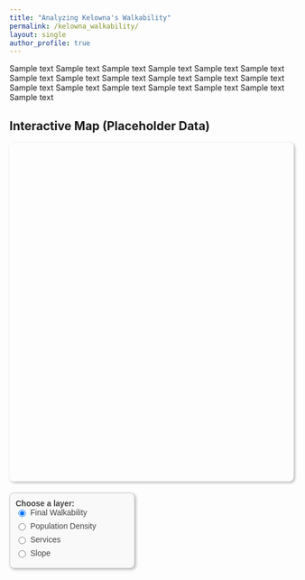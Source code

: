 ```yaml
---
title: "Analyzing Kelowna's Walkability"
permalink: /kelowna_walkability/
layout: single
author_profile: true
---
```


Sample text Sample text Sample text Sample text Sample text Sample text Sample text Sample text Sample text Sample text Sample text Sample text Sample text Sample text Sample text Sample text Sample text Sample text Sample text 

## Interactive Map (Placeholder Data)

<div id="map-container">
  <!-- Left column: map -->
  <div id="map"></div>

  <!-- Right column: controls -->
  <div id="controls-box">
    <strong>Choose a layer:</strong>
    <label><input type="radio" name="layer" value="walkability" checked> Final Walkability</label>
    <label><input type="radio" name="layer" value="density"> Population Density</label>
    <label><input type="radio" name="layer" value="services"> Services</label>
    <label><input type="radio" name="layer" value="slope"> Slope</label>
  </div>
</div>

<style>
/* Two-column container */
#map-container {
  display: flex;
  gap: 20px;
  flex-wrap: wrap;
}

/* Map (left column) */
#map {
  flex: 1 1 0;
  min-width: 300px;
  height: 600px;
  border-radius: 8px;
  box-shadow: 2px 2px 5px rgba(0,0,0,0.3);
}

/* Controls box (right column) */
#controls-box {
  flex: 0 0 200px; /* fixed width */
  align-self: flex-start; /* only as tall as content */
  padding: 10px;
  background-color: #f9f9f9;
  border: 1px solid #ccc;
  border-radius: 8px;
  box-shadow: 2px 2px 5px rgba(0,0,0,0.3);
  font-family: Arial, sans-serif;
  color: #444444;
  font-size: 14px;
}

/* Radio button labels */
#controls-box label {
  display: flex;
  align-items: center;
  margin-bottom: 8px;
  color: #444444;
  cursor: pointer;
}

/* Space between radio button and text */
#controls-box input[type="radio"] {
  margin-right: 8px;
}
</style>

<!-- Leaflet CSS & JS -->
<link rel="stylesheet" href="https://unpkg.com/leaflet/dist/leaflet.css" />
<script src="https://unpkg.com/leaflet/dist/leaflet.js"></script>

<script>
var map = L.map('map').setView([49.8879, -119.4960], 13);

L.tileLayer('https://{s}.tile.openstreetmap.org/{z}/{x}/{y}.png', {
  attribution: '&copy; OpenStreetMap contributors'
}).addTo(map);

// Placeholder layers
var walkability = L.geoJSON({
  "type": "FeatureCollection",
  "features": [
    { "type": "Feature", "properties": {"name": "Downtown"}, "geometry": {"type": "Polygon", "coordinates": [[[-119.5,49.88],[-119.48,49.88],[-119.48,49.89],[-119.5,49.89],[-119.5,49.88]]]}}
  ]
}, {style:{color:"blue", fillOpacity:0.4}}).addTo(map);

var density = L.geoJSON({
  "type": "FeatureCollection",
  "features": [
    { "type": "Feature", "properties": {"name": "Midtown"}, "geometry": {"type": "Polygon", "coordinates": [[[-119.49,49.885],[-119.47,49.885],[-119.47,49.895],[-119.49,49.895],[-119.49,49.885]]]}}
  ]
}, {style:{color:"green", fillOpacity:0.4}});

var services = L.geoJSON({
  "type": "FeatureCollection",
  "features": [
    { "type": "Feature", "properties": {"name": "Pandosy"}, "geometry": {"type": "Polygon", "coordinates": [[[-119.495,49.882],[-119.475,49.882],[-119.475,49.892],[-119.495,49.892],[-119.495,49.882]]]}}
  ]
}, {style:{color:"orange", fillOpacity:0.4}});

var slope = L.geoJSON({
  "type": "FeatureCollection",
  "features": [
    { "type": "Feature", "properties": {"name": "Upper Mission"}, "geometry": {"type": "Polygon", "coordinates": [[[-119.51,49.88],[-119.49,49.88],[-119.49,49.89],[-119.51,49.89],[-119.51,49.88]]]}}
  ]
}, {style:{color:"red", fillOpacity:0.4}});


var layers = { walkability, density, services, slope };

// Show only selected layer
document.querySelectorAll('input[name="layer"]').forEach(radio => {
  radio.addEventListener('change', function() {
    for (let key in layers) map.removeLayer(layers[key]);
    map.addLayer(layers[this.value]);
  });
});
</script>

